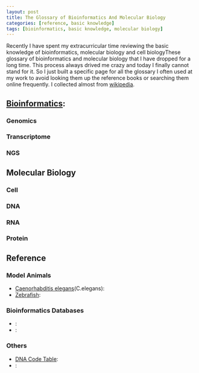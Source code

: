 ```yaml
---
layout: post
title: The Glossary of Bioinformatics And Molecular Biology
categories: [reference, basic knowledge]
tags: [bioinformatics, basic knowledge, molecular biology]
---
```


Recently I have spent my extracurricular time reviewing the basic knowledge of bioinformatics, molecular biology and cell biologyThese glossary of bioinformatics and molecular biology that I have dropped for a long time. This process always drived me crazy and today I finally cannot stand for it. So I just built a specific page for all the glossary I often used at my work to avoid looking them up the reference books or searching them online frequently. I collected almost from [wikipedia](http://en.wikipedia.org/wiki/Main_Page).

## [Bioinformatics](http://en.wikipedia.org/wiki/Bioinformatics):

### Genomics

### Transcriptome

### NGS

## Molecular Biology

### Cell

### DNA

### RNA

### Protein

## Reference

### Model Animals

- [Caenorhabditis elegans](http://en.wikipedia.org/wiki/Caenorhabditis_elegans)(C.elegans): 
- [Zebrafish](http://en.wikipedia.org/wiki/Zebrafish):


### Bioinformatics Databases

- [](): 
- [](): 


### Others

- [DNA Code Table](http://en.wikipedia.org/wiki/DNA_codon_table): 
- []():  
